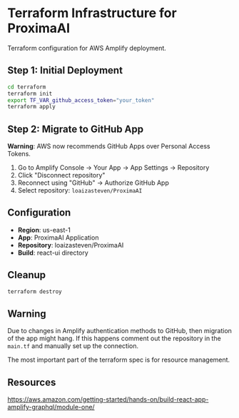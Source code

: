 # Terraform Infrastructure for ProximaAI

Terraform configuration for AWS Amplify deployment.

## Step 1: Initial Deployment

```bash
cd terraform
terraform init
export TF_VAR_github_access_token="your_token"
terraform apply
```

## Step 2: Migrate to GitHub App

**Warning**: AWS now recommends GitHub Apps over Personal Access Tokens.

1. Go to Amplify Console → Your App → App Settings → Repository
2. Click "Disconnect repository"
3. Reconnect using "GitHub" → Authorize GitHub App
4. Select repository: `loaizasteven/ProximaAI`

## Configuration

- **Region**: us-east-1
- **App**: ProximaAI Application
- **Repository**: loaizasteven/ProximaAI
- **Build**: react-ui directory

## Cleanup

```bash
terraform destroy
``` 

## Warning
Due to changes in Amplify authentication methods to GitHub, then migration of the app might hang. If this happens comment out the repository in the `main.tf` and manually set up the connection. 

The most important part of the terraform spec is for resource management.

## Resources
https://aws.amazon.com/getting-started/hands-on/build-react-app-amplify-graphql/module-one/
